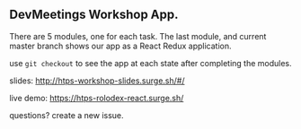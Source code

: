 DevMeetings Workshop App.
---

There are 5 modules, one for each task. The last module, and current master branch shows our app as a React Redux application.

use `git checkout` to see the app at each state after completing the modules.

slides: http://htps-workshop-slides.surge.sh/#/

live demo: https://htps-rolodex-react.surge.sh/

questions? create a new issue.